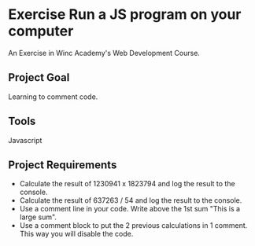 # Exercise Run a JS program on your computer
An Exercise in Winc Academy's Web Development Course.

## Project Goal
Learning to comment code.

## Tools
Javascript

## Project Requirements
* Calculate the result of 1230941 x 1823794 and log the result to the console. 
* Calculate the result of 637263 / 54 and log the result to the console.
* Use a comment line in your code. Write above the 1st sum "This is a large sum".
* Use a comment block to put the 2 previous calculations in 1 comment. This way you will disable the code.
